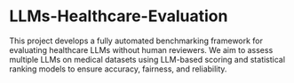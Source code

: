 # LLMs-Healthcare-Evaluation
This project develops a fully automated benchmarking framework for evaluating healthcare LLMs without human reviewers. We aim to assess multiple LLMs on medical datasets using LLM-based scoring and statistical ranking models to ensure accuracy, fairness, and reliability.
